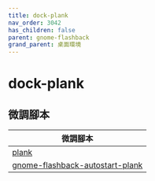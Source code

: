 ```yaml
---
title: dock-plank
nav_order: 3042
has_children: false
parent: gnome-flashback
grand_parent: 桌面環境
---
```



# dock-plank


## 微調腳本

| 微調腳本 |
| --- |
| [plank](https://github.com/samwhelp/note-about-ubuntu/tree/gh-pages/_demo/adjustment/dock/plank) |
| [gnome-flashback-autostart-plank](https://github.com/samwhelp/note-about-ubuntu/tree/gh-pages/_demo/adjustment/de/gnome-flashback/part/gnome-flashback-autostart-plank) |
